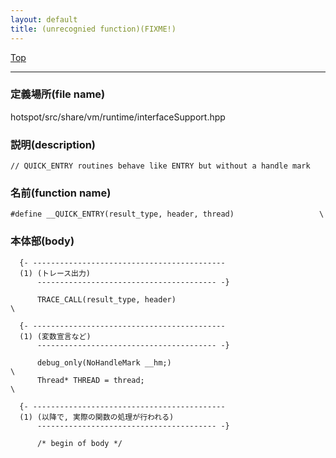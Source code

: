 ```yaml
---
layout: default
title: (unrecognied function)(FIXME!)
---
```

[Top](../index.html)

--- 
### 定義場所(file name)
hotspot/src/share/vm/runtime/interfaceSupport.hpp
### 説明(description)

```
// QUICK_ENTRY routines behave like ENTRY but without a handle mark

```

### 名前(function name)
```
#define __QUICK_ENTRY(result_type, header, thread)                   \
```

### 本体部(body)
```
  {- -------------------------------------------
  (1) (トレース出力)
      ---------------------------------------- -}

	  TRACE_CALL(result_type, header)                                    \

  {- -------------------------------------------
  (1) (変数宣言など)
      ---------------------------------------- -}

	  debug_only(NoHandleMark __hm;)                                     \
	  Thread* THREAD = thread;                                           \

  {- -------------------------------------------
  (1) (以降で, 実際の関数の処理が行われる)
      ---------------------------------------- -}

	  /* begin of body */
	
```


